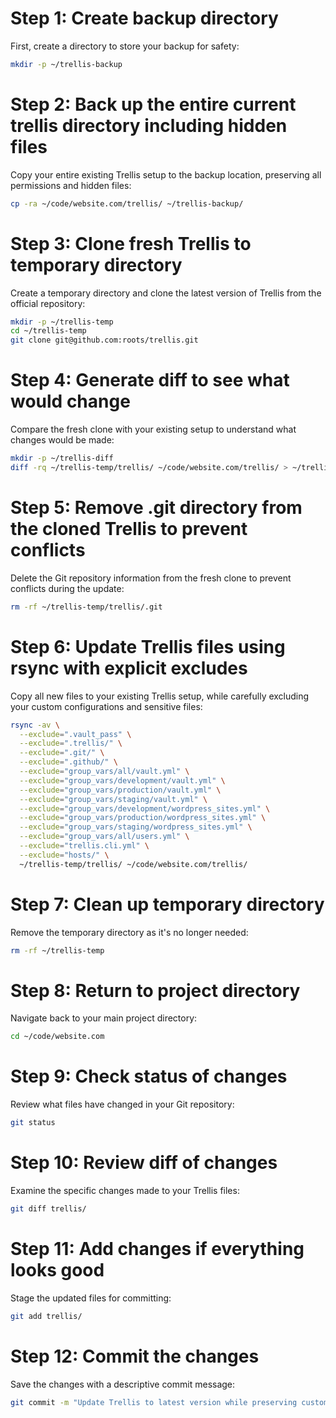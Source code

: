 # Step 1: Create backup directory
First, create a directory to store your backup for safety:

```bash
mkdir -p ~/trellis-backup
```

# Step 2: Back up the entire current trellis directory including hidden files
Copy your entire existing Trellis setup to the backup location, preserving all permissions and hidden files:

```bash
cp -ra ~/code/website.com/trellis/ ~/trellis-backup/
```

# Step 3: Clone fresh Trellis to temporary directory
Create a temporary directory and clone the latest version of Trellis from the official repository:

```bash
mkdir -p ~/trellis-temp
cd ~/trellis-temp
git clone git@github.com:roots/trellis.git
```

# Step 4: Generate diff to see what would change
Compare the fresh clone with your existing setup to understand what changes would be made:

```bash
mkdir -p ~/trellis-diff
diff -rq ~/trellis-temp/trellis/ ~/code/website.com/trellis/ > ~/trellis-diff/changes.txt
```

# Step 5: Remove .git directory from the cloned Trellis to prevent conflicts
Delete the Git repository information from the fresh clone to prevent conflicts during the update:

```bash
rm -rf ~/trellis-temp/trellis/.git
```

# Step 6: Update Trellis files using rsync with explicit excludes
Copy all new files to your existing Trellis setup, while carefully excluding your custom configurations and sensitive files:

```bash
rsync -av \
  --exclude=".vault_pass" \
  --exclude=".trellis/" \
  --exclude=".git/" \
  --exclude=".github/" \
  --exclude="group_vars/all/vault.yml" \
  --exclude="group_vars/development/vault.yml" \
  --exclude="group_vars/production/vault.yml" \
  --exclude="group_vars/staging/vault.yml" \
  --exclude="group_vars/development/wordpress_sites.yml" \
  --exclude="group_vars/production/wordpress_sites.yml" \
  --exclude="group_vars/staging/wordpress_sites.yml" \
  --exclude="group_vars/all/users.yml" \
  --exclude="trellis.cli.yml" \
  --exclude="hosts/" \
  ~/trellis-temp/trellis/ ~/code/website.com/trellis/
```

# Step 7: Clean up temporary directory
Remove the temporary directory as it's no longer needed:

```bash
rm -rf ~/trellis-temp
```

# Step 8: Return to project directory
Navigate back to your main project directory:

```bash
cd ~/code/website.com
```

# Step 9: Check status of changes
Review what files have changed in your Git repository:

```bash
git status
```

# Step 10: Review diff of changes
Examine the specific changes made to your Trellis files:

```bash
git diff trellis/
```

# Step 11: Add changes if everything looks good
Stage the updated files for committing:

```bash
git add trellis/
```

# Step 12: Commit the changes
Save the changes with a descriptive commit message:

```bash
git commit -m "Update Trellis to latest version while preserving custom configurations"